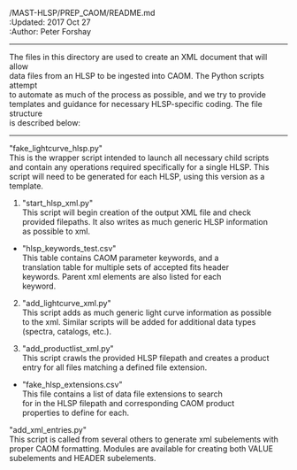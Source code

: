 /MAST-HLSP/PREP_CAOM/README.md  
:Updated: 2017 Oct 27  
:Author: Peter Forshay
___
The files in this directory are used to create an XML document that will allow  
data files from an HLSP to be ingested into CAOM.  The Python scripts attempt  
to automate as much of the process as possible, and we try to provide  
templates and guidance for necessary HLSP-specific coding.  The file structure  
is described below:  
___
"fake_lightcurve_hlsp.py"  
This is the wrapper script intended to launch all necessary child scripts  
and contain any operations required specifically for a single HLSP.  This  
script will need to be generated for each HLSP, using this version as a  
template.  

1. "start_hlsp_xml.py"  
This script will begin creation of the output XML file and check  
provided filepaths.  It also writes as much generic HLSP information  
as possible to xml.  
  
+ "hlsp_keywords_test.csv"  
This table contains CAOM parameter keywords, and a  
translation table for multiple sets of accepted fits header  
keywords.  Parent xml elements are also listed for each  
keyword.  
  
2. "add_lightcurve_xml.py"  
This script adds as much generic light curve information as possible  
to the xml.  Similar scripts will be added for additional data types  
(spectra, catalogs, etc.).  
  
3. "add_productlist_xml.py"  
This script crawls the provided HLSP filepath and creates a product  
entry for all files matching a defined file extension.  
  
+ "fake_hlsp_extensions.csv"  
This file contains a list of data file extensions to search  
for in the HLSP filepath and corresponding CAOM product  
properties to define for each.  
          
"add_xml_entries.py"  
This script is called from several others to generate xml subelements with  
proper CAOM formatting.  Modules are available for creating both VALUE  
subelements and HEADER subelements.  
